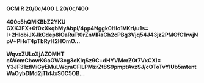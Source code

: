 #### GCM R 20/0c/400 L 20/0c/400
**400c5hQMKBbZ2YKU**<br/>**GXK3FX+6f0xXkqbMyAbpi/4pp4Nggk0HIo1VKrI/u1s=**<br/>**I+2HlobiJXJkCdep8lOaRuTt0rZnVIRaCh2cPBg3Vjq54J43jz2PMGfC1rwjNpV+PHoT4pTbRyH2HOmO...**<br/><br/>
**WqvxZULoXjAZOMHT**<br/>**cAVcmCbowKGaOW3cg3cKIqSz9C+dHYVMcrZOt7VxCXI=**<br/>**Y3JF31zfMiGyEMuLWqraCFILPMzrZt8S9pmptAvzSJ/cOToTvYIUb5mtentWaOybDMd2jTbfJxS0C5OB...**